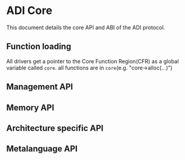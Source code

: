 # ADI Core 
This document details the core API and ABI of the ADI protocol.
## Function loading
All drivers get a pointer to the Core Function Region(CFR) as a global variable called `core`.
all functions are in `core`(e.g. "core->alloc(...)")
## Management API
## Memory API
## Architecture specific API
## Metalanguage API